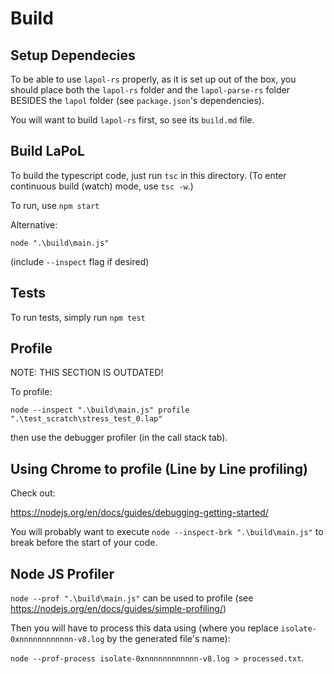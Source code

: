 # Build

## Setup Dependecies

To be able to use `lapol-rs` properly, as it is set up out of the box, you should place both
the `lapol-rs` folder and the `lapol-parse-rs` folder BESIDES the `lapol` folder
(see `package.json`'s dependencies).

You will want to build `lapol-rs` first, so see its `build.md` file.

## Build LaPoL

To build the typescript code, just run `tsc` in this directory. (To enter continuous build (watch)
mode, use `tsc -w`.)

To run, use `npm start`

Alternative:

`node ".\build\main.js"`

(include `--inspect` flag if desired)

## Tests

To run tests, simply run
`npm test`

## Profile

NOTE: THIS SECTION IS OUTDATED!

To profile:

`node --inspect ".\build\main.js" profile ".\test_scratch\stress_test_0.lap"`

then use the debugger profiler (in the call stack tab).

## Using Chrome to profile (Line by Line profiling)

Check out:

https://nodejs.org/en/docs/guides/debugging-getting-started/

You will probably want to execute `node --inspect-brk ".\build\main.js"` to break before the start
of your code.

## Node JS Profiler

`node --prof ".\build\main.js"` can be used to profile
(see https://nodejs.org/en/docs/guides/simple-profiling/)

Then you will have to process this data using (where you replace `isolate-0xnnnnnnnnnnnn-v8.log` by
the generated file's name):

`node --prof-process isolate-0xnnnnnnnnnnnn-v8.log > processed.txt`.
